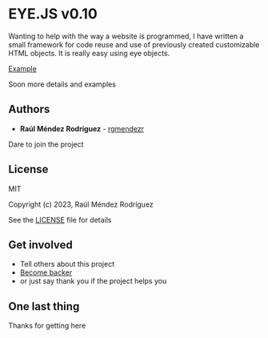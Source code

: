 # EYE.JS v0.10

Wanting to help with the way a website is programmed, I have written a small framework for code reuse and use of
previously created customizable HTML objects. It is really easy using eye objects.


[Example](https://almendro.cr/eyejs/example/)


Soon more details and examples


## Authors

* **Raúl Méndez Rodríguez** - [rgmendezr](https://github.com/rgmendezr)

Dare to join the project


## License

MIT

Copyright (c) 2023, Raúl Méndez Rodríguez

See the [LICENSE](LICENSE) file for details

## Get involved

* Tell others about this project
* [Become backer](https://github.com/sponsors/rgmendezr)
* or just say thank you if the project helps you

## One last thing

Thanks for getting here
